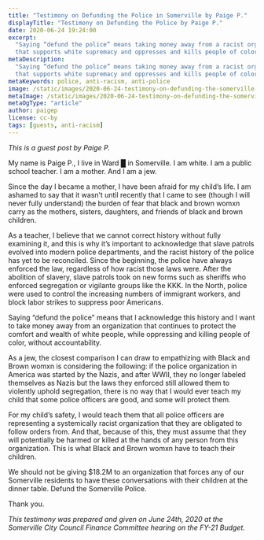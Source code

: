 ```yaml
---
title: "Testimony on Defunding the Police in Somerville by Paige P."
displayTitle: "Testimony on Defunding the Police by Paige P."
date: 2020-06-24 19:24:00
excerpt:
  "Saying “defund the police” means taking money away from a racist organization
  that supports white supremacy and oppresses and kills people of color."
metaDescription:
  "Saying “defund the police” means taking money away from a racist organization
  that supports white supremacy and oppresses and kills people of color."
metaKeywords: police, anti-racism, anti-police
image: /static/images/2020-06-24-testimony-on-defunding-the-somerville-police.webp
metaImage: /static/images/2020-06-24-testimony-on-defunding-the-somerville-police.webp
metaOgType: "article"
author: paigep
license: cc-by
tags: [guests, anti-racism]
---
```


<aside>
  <em>This is a guest post by Paige P.</em>
</aside>

My name is Paige P., I live in Ward █ in Somerville. I am white. I am a public
school teacher. I am a mother. And I am a jew.

Since the day I became a mother, I have been afraid for my child’s life. I am
ashamed to say that it wasn’t until recently that I came to see (though I will
never fully understand) the burden of fear that black and brown womxn carry as
the mothers, sisters, daughters, and friends of black and brown children.

As a teacher, I believe that we cannot correct history without fully examining
it, and this is why it’s important to acknowledge that slave patrols evolved
into modern police departments, and the racist history of the police has yet to
be reconciled. Since the beginning, the police have always enforced the law,
regardless of how racist those laws were. After the abolition of slavery, slave
patrols took on new forms such as sheriffs who enforced segregation or vigilante
groups like the KKK. In the North, police were used to control the increasing
numbers of immigrant workers, and block labor strikes to suppress poor
Americans.

Saying “defund the police” means that I acknowledge this history and I want to
take money away from an organization that continues to protect the comfort and
wealth of white people, while oppressing and killing people of color, without
accountability.

As a jew, the closest comparison I can draw to empathizing with Black and Brown
womxn is considering the following: if the police organization in America was
started by the Nazis, and after WWII, they no longer labeled themselves as Nazis
but the laws they enforced still allowed them to violently uphold segregation,
there is no way that I would ever teach my child that some police officers are
good, and some will protect them.

For my child’s safety, I would teach them that all police officers are
representing a systemically racist organization that they are obligated to
follow orders from. And that, because of this, they must assume that they will
potentially be harmed or killed at the hands of any person from this
organization. This is what Black and Brown womxn have to teach their children.

We should not be giving \$18.2M to an organization that forces any of our
Somerville residents to have these conversations with their children at the
dinner table. Defund the Somerville Police.

Thank you.

<aside>
  <em>This testimony was prepared and given on June 24th, 2020 at the Somerville
  City Council Finance Committee hearing on the FY-21 Budget.</em>
</aside>
